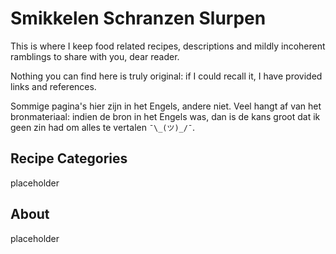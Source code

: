 # Smikkelen Schranzen Slurpen

This is where I keep food related recipes, descriptions and mildly incoherent ramblings to share with you, dear reader.

Nothing you can find here is truly original: if I could recall it, I have provided links and references.

Sommige pagina's hier zijn in het Engels, andere niet. Veel hangt af van het bronmateriaal: indien de bron in het Engels was, dan is de kans groot dat ik geen zin had om alles te vertalen `¯\_(ツ)_/¯`.

## Recipe Categories

placeholder

## About

placeholder